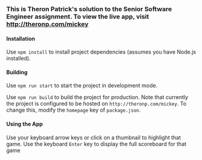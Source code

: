 ### This is Theron Patrick's solution to the Senior Software Engineer assignment. To view the live app, visit http://theronp.com/mickey

#### Installation

Use `npm install` to install project dependencies (assumes you have Node.js installed). 

#### Building

Use `npm run start` to start the project in development mode. 

Use `npm run build` to build the project for production. Note that currently the project is configured to be hosted on `http://theronp.com/mickey`. To change this, modify the `homepage` key of `package.json`.

#### Using the App

Use your keyboard arrow keys or click on a thumbnail to highlight that game. Use the keyboard `Enter` key to display the full scoreboard for that game

